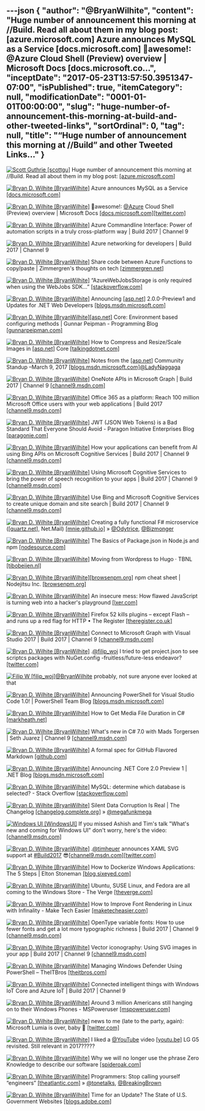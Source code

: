 ---json
{
  "author": "@BryanWilhite",
  "content": "Huge number of announcement this morning at //Build.  Read all about them in my blog post: [azure.microsoft.com] Azure announces MySQL as a Service [docs.microsoft.com] 🤠awesome!: @Azure Cloud Shell (Preview) overview | Microsoft Docs [docs.microsoft.co...",
  "inceptDate": "2017-05-23T13:57:50.3951347-07:00",
  "isPublished": true,
  "itemCategory": null,
  "modificationDate": "0001-01-01T00:00:00",
  "slug": "huge-number-of-announcement-this-morning-at-build-and-other-tweeted-links",
  "sortOrdinal": 0,
  "tag": null,
  "title": "“Huge number of announcement this morning at //Build” and other Tweeted Links…"
}
---

[<img alt="Scott Guthrie [scottgu]" src="https://songhay.blob.core.windows.net/shared-social-twitter/scottgu.jpg">](http://t.co/rkquDCVhAW "Scott Guthrie [scottgu]") Huge number of announcement this morning at //Build. Read all about them in my blog post: [[azure.microsoft.com]](https://azure.microsoft.com/en-us/blog/new-innovations-at-microsoft-build-2017-helping-developers-achieve-more/)

[<img alt="Bryan D. Wilhite [BryanWilhite]" src="https://songhay.blob.core.windows.net/shared-social-twitter/BryanWilhite.jpeg">](http://t.co/UNdqV0Z1zz "Bryan D. Wilhite [BryanWilhite]") Azure announces MySQL as a Service [[docs.microsoft.com]](https://docs.microsoft.com/en-us/azure/mysql/overview)

[<img alt="Bryan D. Wilhite [BryanWilhite]" src="https://songhay.blob.core.windows.net/shared-social-twitter/BryanWilhite.jpeg">](http://t.co/UNdqV0Z1zz "Bryan D. Wilhite [BryanWilhite]") 🤠awesome!: [@Azure](http://twitter.com/Azure) Cloud Shell (Preview) overview | Microsoft Docs [[docs.microsoft.com]](https://docs.microsoft.com/en-us/azure/cloud-shell/overview)[[twitter.com]](https://twitter.com/BryanWilhite/status/862455589665873920/photo/1)

[<img alt="Bryan D. Wilhite [BryanWilhite]" src="https://songhay.blob.core.windows.net/shared-social-twitter/BryanWilhite.jpeg">](http://t.co/UNdqV0Z1zz "Bryan D. Wilhite [BryanWilhite]") Azure Commandline Interface: Power of automation scripts in a truly cross-platform way | Build 2017 | Channel 9 

[<img alt="Bryan D. Wilhite [BryanWilhite]" src="https://songhay.blob.core.windows.net/shared-social-twitter/BryanWilhite.jpeg">](http://t.co/UNdqV0Z1zz "Bryan D. Wilhite [BryanWilhite]") Azure networking for developers | Build 2017 | Channel 9 

[<img alt="Bryan D. Wilhite [BryanWilhite]" src="https://songhay.blob.core.windows.net/shared-social-twitter/BryanWilhite.jpeg">](http://t.co/UNdqV0Z1zz "Bryan D. Wilhite [BryanWilhite]") Share code between Azure Functions to copy/paste | Zimmergren's thoughts on tech [[zimmergren.net]](https://zimmergren.net/reuse-your-c-script-csx-code-in-multiple-azure-functions-2/)

[<img alt="Bryan D. Wilhite [BryanWilhite]" src="https://songhay.blob.core.windows.net/shared-social-twitter/BryanWilhite.jpeg">](http://t.co/UNdqV0Z1zz "Bryan D. Wilhite [BryanWilhite]") “AzureWebJobsStorage is only required when using the WebJobs SDK…” [[stackoverflow.com]](http://stackoverflow.com/questions/33874178/can-i-execute-azure-webjobs-without-azurewebjobsstorage-connectionstring)

[<img alt="Bryan D. Wilhite [BryanWilhite]" src="https://songhay.blob.core.windows.net/shared-social-twitter/BryanWilhite.jpeg">](http://t.co/UNdqV0Z1zz "Bryan D. Wilhite [BryanWilhite]") Announcing [[asp.net]](http://ASP.NET) 2.0.0-Preview1 and Updates for .NET Web Developers [[blogs.msdn.microsoft.com]](https://blogs.msdn.microsoft.com/webdev/2017/05/10/aspnet-2-preview-1/)

[<img alt="Bryan D. Wilhite [BryanWilhite]" src="https://songhay.blob.core.windows.net/shared-social-twitter/BryanWilhite.jpeg">](http://t.co/UNdqV0Z1zz "Bryan D. Wilhite [BryanWilhite]")[[asp.net]](http://ASP.NET) Core: Environment based configuring methods | Gunnar Peipman - Programming Blog [[gunnarpeipman.com]](http://gunnarpeipman.com/2017/03/aspnet-core-configure-environment/)

[<img alt="Bryan D. Wilhite [BryanWilhite]" src="https://songhay.blob.core.windows.net/shared-social-twitter/BryanWilhite.jpeg">](http://t.co/UNdqV0Z1zz "Bryan D. Wilhite [BryanWilhite]") How to Compress and Resize/Scale Images in [[asp.net]](http://ASP.NET) Core [[talkingdotnet.com]](http://www.talkingdotnet.com/how-to-compress-and-resize-scale-images-in-asp-net-core/)

[<img alt="Bryan D. Wilhite [BryanWilhite]" src="https://songhay.blob.core.windows.net/shared-social-twitter/BryanWilhite.jpeg">](http://t.co/UNdqV0Z1zz "Bryan D. Wilhite [BryanWilhite]") Notes from the [[asp.net]](http://ASP.NET) Community Standup –March 9, 2017 [[blogs.msdn.microsoft.com]](https://blogs.msdn.microsoft.com/webdev/2017/03/13/notes-from-the-asp-net-community-standup-march-9-2017/)[@LadyNaggaga](http://twitter.com/LadyNaggaga)

[<img alt="Bryan D. Wilhite [BryanWilhite]" src="https://songhay.blob.core.windows.net/shared-social-twitter/BryanWilhite.jpeg">](http://t.co/UNdqV0Z1zz "Bryan D. Wilhite [BryanWilhite]") OneNote APIs in Microsoft Graph | Build 2017 | Channel 9 [[channel9.msdn.com]](https://channel9.msdn.com/Events/Build/2017/P4142)

[<img alt="Bryan D. Wilhite [BryanWilhite]" src="https://songhay.blob.core.windows.net/shared-social-twitter/BryanWilhite.jpeg">](http://t.co/UNdqV0Z1zz "Bryan D. Wilhite [BryanWilhite]") Office 365 as a platform: Reach 100 million Microsoft Office users with your web applications | Build 2017 [[channel9.msdn.com]](https://channel9.msdn.com/Events/Build/2017/B8086)

[<img alt="Bryan D. Wilhite [BryanWilhite]" src="https://songhay.blob.core.windows.net/shared-social-twitter/BryanWilhite.jpeg">](http://t.co/UNdqV0Z1zz "Bryan D. Wilhite [BryanWilhite]") JWT (JSON Web Tokens) is a Bad Standard That Everyone Should Avoid - Paragon Initiative Enterprises Blog [[paragonie.com]](https://paragonie.com/blog/2017/03/jwt-json-web-tokens-is-bad-standard-that-everyone-should-avoid)

[<img alt="Bryan D. Wilhite [BryanWilhite]" src="https://songhay.blob.core.windows.net/shared-social-twitter/BryanWilhite.jpeg">](http://t.co/UNdqV0Z1zz "Bryan D. Wilhite [BryanWilhite]") How your applications can benefit from AI using Bing APIs on Microsoft Cognitive Services | Build 2017 | Channel 9 [[channel9.msdn.com]](https://channel9.msdn.com/Events/Build/2017/P4060)

[<img alt="Bryan D. Wilhite [BryanWilhite]" src="https://songhay.blob.core.windows.net/shared-social-twitter/BryanWilhite.jpeg">](http://t.co/UNdqV0Z1zz "Bryan D. Wilhite [BryanWilhite]") Using Microsoft Cognitive Services to bring the power of speech recognition to your apps | Build 2017 | Channel 9 [[channel9.msdn.com]](https://channel9.msdn.com/Events/Build/2017/B8092)

[<img alt="Bryan D. Wilhite [BryanWilhite]" src="https://songhay.blob.core.windows.net/shared-social-twitter/BryanWilhite.jpeg">](http://t.co/UNdqV0Z1zz "Bryan D. Wilhite [BryanWilhite]") Use Bing and Microsoft Cognitive Services to create unique domain and site search | Build 2017 | Channel 9 [[channel9.msdn.com]](https://channel9.msdn.com/Events/Build/2017/T6021)

[<img alt="Bryan D. Wilhite [BryanWilhite]" src="https://songhay.blob.core.windows.net/shared-social-twitter/BryanWilhite.jpeg">](http://t.co/UNdqV0Z1zz "Bryan D. Wilhite [BryanWilhite]") Creating a fully functional F# microservice ([[quartz.net]](http://Quartz.Net), Net.Mail) [[mnie.github.io]](https://mnie.github.io/2017-03-11-sentimentAppPart3/) » [@Odytrice](http://twitter.com/Odytrice), [@Bizmonger](http://twitter.com/Bizmonger)

[<img alt="Bryan D. Wilhite [BryanWilhite]" src="https://songhay.blob.core.windows.net/shared-social-twitter/BryanWilhite.jpeg">](http://t.co/UNdqV0Z1zz "Bryan D. Wilhite [BryanWilhite]") The Basics of Package.json in Node.js and npm [[nodesource.com]](https://nodesource.com/blog/the-basics-of-package-json-in-node-js-and-npm/)

[<img alt="Bryan D. Wilhite [BryanWilhite]" src="https://songhay.blob.core.windows.net/shared-social-twitter/BryanWilhite.jpeg">](http://t.co/UNdqV0Z1zz "Bryan D. Wilhite [BryanWilhite]") Moving from Wordpress to Hugo · TBNL [[tibobeijen.nl]](https://www.tibobeijen.nl/2017/01/09/moving-from-wordpress-to-hugo/)

[<img alt="Bryan D. Wilhite [BryanWilhite]" src="https://songhay.blob.core.windows.net/shared-social-twitter/BryanWilhite.jpeg">](http://t.co/UNdqV0Z1zz "Bryan D. Wilhite [BryanWilhite]")[[browsenpm.org]](http://Browsenpm.org) npm cheat sheet | Nodejitsu Inc. [[browsenpm.org]](http://browsenpm.org/help)

[<img alt="Bryan D. Wilhite [BryanWilhite]" src="https://songhay.blob.core.windows.net/shared-social-twitter/BryanWilhite.jpeg">](http://t.co/UNdqV0Z1zz "Bryan D. Wilhite [BryanWilhite]") An insecure mess: How flawed JavaScript is turning web into a hacker's playground [[lxer.com]](http://lxer.com/module/newswire/ext_link.php?rid=240001)

[<img alt="Bryan D. Wilhite [BryanWilhite]" src="https://songhay.blob.core.windows.net/shared-social-twitter/BryanWilhite.jpeg">](http://t.co/UNdqV0Z1zz "Bryan D. Wilhite [BryanWilhite]") Firefox 52 kills plugins – except Flash – and runs up a red flag for HTTP • The Register [[theregister.co.uk]](https://www.theregister.co.uk/2017/03/08/firefox_52/)

[<img alt="Bryan D. Wilhite [BryanWilhite]" src="https://songhay.blob.core.windows.net/shared-social-twitter/BryanWilhite.jpeg">](http://t.co/UNdqV0Z1zz "Bryan D. Wilhite [BryanWilhite]") Connect to Microsoft Graph with Visual Studio 2017 | Build 2017 | Channel 9 [[channel9.msdn.com]](https://channel9.msdn.com/Events/Build/2017/P4139)

[<img alt="Bryan D. Wilhite [BryanWilhite]" src="https://songhay.blob.core.windows.net/shared-social-twitter/BryanWilhite.jpeg">](http://t.co/UNdqV0Z1zz "Bryan D. Wilhite [BryanWilhite]") .[@filip_woj](http://twitter.com/filip_woj) I tried to get project.json to see scriptcs packages with NuGet.config -fruitless/future-less endeavor? [[twitter.com]](https://twitter.com/BryanWilhite/status/864276373849784320/photo/1)

[<img alt="Filip W [filip_woj]" src="https://songhay.blob.core.windows.net/shared-social-twitter/filip_woj.jpg">](http://t.co/VCkinoHijZ "Filip W [filip_woj]")[@BryanWilhite](http://twitter.com/BryanWilhite) probably, not sure anyone ever looked at that 

[<img alt="Bryan D. Wilhite [BryanWilhite]" src="https://songhay.blob.core.windows.net/shared-social-twitter/BryanWilhite.jpeg">](http://t.co/UNdqV0Z1zz "Bryan D. Wilhite [BryanWilhite]") Announcing PowerShell for Visual Studio Code 1.0! | PowerShell Team Blog [[blogs.msdn.microsoft.com]](https://blogs.msdn.microsoft.com/powershell/2017/05/10/announcing-powershell-for-visual-studio-code-1-0/)

[<img alt="Bryan D. Wilhite [BryanWilhite]" src="https://songhay.blob.core.windows.net/shared-social-twitter/BryanWilhite.jpeg">](http://t.co/UNdqV0Z1zz "Bryan D. Wilhite [BryanWilhite]") How to Get Media File Duration in C# [[markheath.net]](http://markheath.net/post/how-to-get-media-file-duration-in-c)

[<img alt="Bryan D. Wilhite [BryanWilhite]" src="https://songhay.blob.core.windows.net/shared-social-twitter/BryanWilhite.jpeg">](http://t.co/UNdqV0Z1zz "Bryan D. Wilhite [BryanWilhite]") What's new in C# 7.0 with Mads Torgersen | Seth Juarez | Channel 9 [[channel9.msdn.com]](https://channel9.msdn.com/Blogs/Seth-Juarez/Whats-new-in-C-70-with-Mads-Torgersen)

[<img alt="Bryan D. Wilhite [BryanWilhite]" src="https://songhay.blob.core.windows.net/shared-social-twitter/BryanWilhite.jpeg">](http://t.co/UNdqV0Z1zz "Bryan D. Wilhite [BryanWilhite]") A formal spec for GitHub Flavored Markdown [[github.com]](https://github.com/blog/2333-a-formal-spec-for-github-flavored-markdown)

[<img alt="Bryan D. Wilhite [BryanWilhite]" src="https://songhay.blob.core.windows.net/shared-social-twitter/BryanWilhite.jpeg">](http://t.co/UNdqV0Z1zz "Bryan D. Wilhite [BryanWilhite]") Announcing .NET Core 2.0 Preview 1 | .NET Blog [[blogs.msdn.microsoft.com]](https://blogs.msdn.microsoft.com/dotnet/2017/05/10/announcing-net-core-2-0-preview-1/)

[<img alt="Bryan D. Wilhite [BryanWilhite]" src="https://songhay.blob.core.windows.net/shared-social-twitter/BryanWilhite.jpeg">](http://t.co/UNdqV0Z1zz "Bryan D. Wilhite [BryanWilhite]") MySQL: determine which database is selected? - Stack Overflow [[stackoverflow.com]](http://stackoverflow.com/questions/8096550/mysql-determine-which-database-is-selected)

[<img alt="Bryan D. Wilhite [BryanWilhite]" src="https://songhay.blob.core.windows.net/shared-social-twitter/BryanWilhite.jpeg">](http://t.co/UNdqV0Z1zz "Bryan D. Wilhite [BryanWilhite]") Silent Data Corruption Is Real | The Changelog [[changelog.complete.org]](http://changelog.complete.org/archives/9769-silent-data-corruption-is-real) » [@megafunkmega](http://twitter.com/megafunkmega)

[<img alt="Windows UI [WindowsUI]" src="https://songhay.blob.core.windows.net/shared-social-twitter/WindowsUI.jpg">](https://t.co/Ay5Yrsnd50 "Windows UI [WindowsUI]") If you missed Ashish and Tim's talk "What's new and coming for Windows UI" don't worry, here's the video: [[channel9.msdn.com]](https://channel9.msdn.com/Events/Build/2017/B8100)

[<img alt="Bryan D. Wilhite [BryanWilhite]" src="https://songhay.blob.core.windows.net/shared-social-twitter/BryanWilhite.jpeg">](http://t.co/UNdqV0Z1zz "Bryan D. Wilhite [BryanWilhite]") .[@timheuer](http://twitter.com/timheuer) announces XAML SVG support at [#Build2017](http://twitter.com/search?q=%23Build2017) 😎[[channel9.msdn.com]](https://channel9.msdn.com/Events/Build/2017/B8100)[[twitter.com]](https://twitter.com/BryanWilhite/status/864233810321317888/photo/1)

[<img alt="Bryan D. Wilhite [BryanWilhite]" src="https://songhay.blob.core.windows.net/shared-social-twitter/BryanWilhite.jpeg">](http://t.co/UNdqV0Z1zz "Bryan D. Wilhite [BryanWilhite]") How to Dockerize Windows Applications: The 5 Steps | Elton Stoneman [[blog.sixeyed.com]](https://blog.sixeyed.com/how-to-dockerize-windows-applications/)

[<img alt="Bryan D. Wilhite [BryanWilhite]" src="https://songhay.blob.core.windows.net/shared-social-twitter/BryanWilhite.jpeg">](http://t.co/UNdqV0Z1zz "Bryan D. Wilhite [BryanWilhite]") Ubuntu, SUSE Linux, and Fedora are all coming to the Windows Store - The Verge [[theverge.com]](https://www.theverge.com/circuitbreaker/2017/5/11/15625320/ubuntu-suse-linux-fedora-windows-store-microsoft-build-2017)

[<img alt="Bryan D. Wilhite [BryanWilhite]" src="https://songhay.blob.core.windows.net/shared-social-twitter/BryanWilhite.jpeg">](http://t.co/UNdqV0Z1zz "Bryan D. Wilhite [BryanWilhite]") How to Improve Font Rendering in Linux with Infinality - Make Tech Easier [[maketecheasier.com]](https://www.maketecheasier.com/improve-font-rendering-linux/)

[<img alt="Bryan D. Wilhite [BryanWilhite]" src="https://songhay.blob.core.windows.net/shared-social-twitter/BryanWilhite.jpeg">](http://t.co/UNdqV0Z1zz "Bryan D. Wilhite [BryanWilhite]") OpenType variable fonts: How to use fewer fonts and get a lot more typographic richness | Build 2017 | Channel 9 [[channel9.msdn.com]](https://channel9.msdn.com/Events/Build/2017/P4081)

[<img alt="Bryan D. Wilhite [BryanWilhite]" src="https://songhay.blob.core.windows.net/shared-social-twitter/BryanWilhite.jpeg">](http://t.co/UNdqV0Z1zz "Bryan D. Wilhite [BryanWilhite]") Vector iconography: Using SVG images in your app | Build 2017 | Channel 9 [[channel9.msdn.com]](https://channel9.msdn.com/Events/Build/2017/P4078)

[<img alt="Bryan D. Wilhite [BryanWilhite]" src="https://songhay.blob.core.windows.net/shared-social-twitter/BryanWilhite.jpeg">](http://t.co/UNdqV0Z1zz "Bryan D. Wilhite [BryanWilhite]") Managing Windows Defender Using PowerShell – TheITBros [[theitbros.com]](http://theitbros.com/managing-windows-defender-using-powershell/)

[<img alt="Bryan D. Wilhite [BryanWilhite]" src="https://songhay.blob.core.windows.net/shared-social-twitter/BryanWilhite.jpeg">](http://t.co/UNdqV0Z1zz "Bryan D. Wilhite [BryanWilhite]") Connected intelligent things with Windows IoT Core and Azure IoT | Build 2017 | Channel 9 

[<img alt="Bryan D. Wilhite [BryanWilhite]" src="https://songhay.blob.core.windows.net/shared-social-twitter/BryanWilhite.jpeg">](http://t.co/UNdqV0Z1zz "Bryan D. Wilhite [BryanWilhite]") Around 3 million Americans still hanging on to their Windows Phones - MSPoweruser [[mspoweruser.com]](https://mspoweruser.com/around-3-million-americans-still-hanging-windows-phones/)

[<img alt="Bryan D. Wilhite [BryanWilhite]" src="https://songhay.blob.core.windows.net/shared-social-twitter/BryanWilhite.jpeg">](http://t.co/UNdqV0Z1zz "Bryan D. Wilhite [BryanWilhite]") news to me (late to the party, again): Microsoft Lumia is over, baby 😬 [[twitter.com]](https://twitter.com/BryanWilhite/status/864237735069982720/photo/1)

[<img alt="Bryan D. Wilhite [BryanWilhite]" src="https://songhay.blob.core.windows.net/shared-social-twitter/BryanWilhite.jpeg">](http://t.co/UNdqV0Z1zz "Bryan D. Wilhite [BryanWilhite]") I liked a [@YouTube](http://twitter.com/YouTube) video [[youtu.be]](http://youtu.be/UNNxfFZk5ao?a) LG G5 revisited. Still relevant in 2017????? 

[<img alt="Bryan D. Wilhite [BryanWilhite]" src="https://songhay.blob.core.windows.net/shared-social-twitter/BryanWilhite.jpeg">](http://t.co/UNdqV0Z1zz "Bryan D. Wilhite [BryanWilhite]") Why we will no longer use the phrase Zero Knowledge to describe our software [[spideroak.com]](https://spideroak.com/articles/why-we-will-no-longer-use-the-phrase-zero-knowledge-to-describe-our-software)

[<img alt="Bryan D. Wilhite [BryanWilhite]" src="https://songhay.blob.core.windows.net/shared-social-twitter/BryanWilhite.jpeg">](http://t.co/UNdqV0Z1zz "Bryan D. Wilhite [BryanWilhite]") Programmers: Stop calling yourself “engineers” [[theatlantic.com]](https://www.theatlantic.com/technology/archive/2015/11/programmers-should-not-call-themselves-engineers/414271/) » [@tonetalks](http://twitter.com/tonetalks), [@BreakingBrown](http://twitter.com/BreakingBrown)

[<img alt="Bryan D. Wilhite [BryanWilhite]" src="https://songhay.blob.core.windows.net/shared-social-twitter/BryanWilhite.jpeg">](http://t.co/UNdqV0Z1zz "Bryan D. Wilhite [BryanWilhite]") Time for an Update? The State of U.S. Government Websites [[blogs.adobe.com]](http://blogs.adobe.com/adobeingovernment/time-for-an-update-the-state-of-u-s-government-websites)
